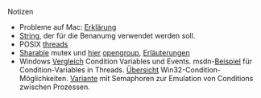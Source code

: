 

Notizen

 * Probleme auf Mac: [Erklärung](https://stackoverflow.com/questions/35305291/boost-interprocess-condition-multiple-threads-calling-wait-fails)
 * [String](https://stackoverflow.com/questions/4278627/c-boostinterprocess-simple-application), der für die Benanumg verwendet werden soll.
 * POSIX [threads](https://computing.llnl.gov/tutorials/pthreads/)
 * [Sharable](https://stackoverflow.com/questions/20325146/share-condition-variable-mutex-between-processes-does-mutex-have-to-locked-be) mutex und [hier](http://pubs.opengroup.org/onlinepubs/9699919799/functions/pthread_condattr_setpshared.html)
   [opengroup](http://pubs.opengroup.org/onlinepubs/9699919799/functions/pthread_mutexattr_getpshared.html#), [Erläuterungen](http://pubs.opengroup.org/onlinepubs/9699919799/functions/V2_chap02.html#tag_15_09_09)
 * Windows [Vergleich](https://stackoverflow.com/questions/5233681/windows-condition-variable-vs-event#5234924) Condition Variables und Events.
   msdn-[Beispiel](https://msdn.microsoft.com/en-us/library/windows/desktop/ms686903(v=vs.85).aspx)
   für Condition-Variables in Threads.
   [Übersicht](http://www.cs.wustl.edu/~schmidt/win32-cv-1.html) Win32-Condition-Möglichkeiten.
   [Variante](https://stackoverflow.com/questions/6895758/inter-process-condition-variables-in-windows) mit Semaphoren zur   Emulation von Conditions zwischen Prozessen.
